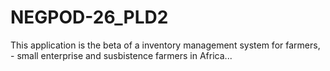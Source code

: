 # NEGPOD-26_PLD2
This application is the beta of a inventory management system for farmers, -
small enterprise and susbistence farmers in Africa...


